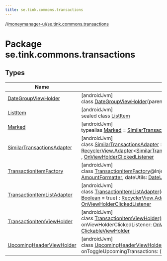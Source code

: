 ```yaml
---
title: se.tink.commons.transactions
---
```

//[moneymanager-ui](../../index.html)/[se.tink.commons.transactions](index.html)



# Package se.tink.commons.transactions



## Types


| Name | Summary |
|---|---|
| [DateGroupViewHolder](-date-group-view-holder/index.html) | [androidJvm]<br>class [DateGroupViewHolder](-date-group-view-holder/index.html)(parent: [ViewGroup](https://developer.android.com/reference/kotlin/android/view/ViewGroup.html)) : [RecyclerView.ViewHolder](https://developer.android.com/reference/kotlin/androidx/recyclerview/widget/RecyclerView.ViewHolder.html) |
| [ListItem](-list-item/index.html) | [androidJvm]<br>sealed class [ListItem](-list-item/index.html) |
| [Marked](index.html#943922129%2FClasslikes%2F1000845458) | [androidJvm]<br>typealias [Marked](index.html#943922129%2FClasslikes%2F1000845458) = [SimilarTransactionsAdapter.Marked](-similar-transactions-adapter/-marked/index.html) |
| [SimilarTransactionsAdapter](-similar-transactions-adapter/index.html) | [androidJvm]<br>class [SimilarTransactionsAdapter](-similar-transactions-adapter/index.html) : [RecyclerView.Adapter](https://developer.android.com/reference/kotlin/androidx/recyclerview/widget/RecyclerView.Adapter.html)&lt;[SimilarTransactionsAdapter.SimilarTransactionViewHolder](-similar-transactions-adapter/-similar-transaction-view-holder/index.html)&gt; , [OnViewHolderClickedListener](../se.tink.android.viewholders/-on-view-holder-clicked-listener/index.html) |
| [TransactionItemFactory](-transaction-item-factory/index.html) | [androidJvm]<br>class [TransactionItemFactory](-transaction-item-factory/index.html)@Injectconstructor(amountFormatter: [AmountFormatter](../se.tink.commons.currency/-amount-formatter/index.html), dateUtils: [DateUtils](../se.tink.utils/-date-utils/index.html)) |
| [TransactionItemListAdapter](-transaction-item-list-adapter/index.html) | [androidJvm]<br>class [TransactionItemListAdapter](-transaction-item-list-adapter/index.html)(dateUtils: [DateUtils](../se.tink.utils/-date-utils/index.html)? = null, groupByDates: [Boolean](https://kotlinlang.org/api/latest/jvm/stdlib/kotlin/-boolean/index.html) = true) : [RecyclerView.Adapter](https://developer.android.com/reference/kotlin/androidx/recyclerview/widget/RecyclerView.Adapter.html)&lt;[RecyclerView.ViewHolder](https://developer.android.com/reference/kotlin/androidx/recyclerview/widget/RecyclerView.ViewHolder.html)&gt; , [OnViewHolderClickedListener](../se.tink.android.viewholders/-on-view-holder-clicked-listener/index.html) |
| [TransactionItemViewHolder](-transaction-item-view-holder/index.html) | [androidJvm]<br>class [TransactionItemViewHolder](-transaction-item-view-holder/index.html)(parent: [ViewGroup](https://developer.android.com/reference/kotlin/android/view/ViewGroup.html), onViewHolderClickedListener: [OnViewHolderClickedListener](../se.tink.android.viewholders/-on-view-holder-clicked-listener/index.html)) : [ClickableViewHolder](../se.tink.android.viewholders/-clickable-view-holder/index.html) |
| [UpcomingHeaderViewHolder](-upcoming-header-view-holder/index.html) | [androidJvm]<br>class [UpcomingHeaderViewHolder](-upcoming-header-view-holder/index.html)(val parent: [ViewGroup](https://developer.android.com/reference/kotlin/android/view/ViewGroup.html), onToggleUpcomingTransactions: () -&gt; [Unit](https://kotlinlang.org/api/latest/jvm/stdlib/kotlin/-unit/index.html)?) : [RecyclerView.ViewHolder](https://developer.android.com/reference/kotlin/androidx/recyclerview/widget/RecyclerView.ViewHolder.html) |

